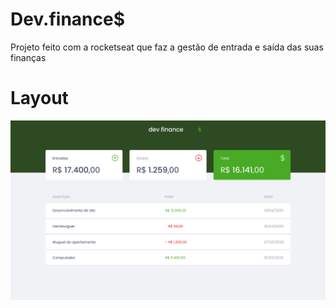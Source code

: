# Dev.finance$
Projeto feito com a rocketseat que faz a gestão de entrada e saída das suas finanças

# Layout

![Alt text](./Início.png)
